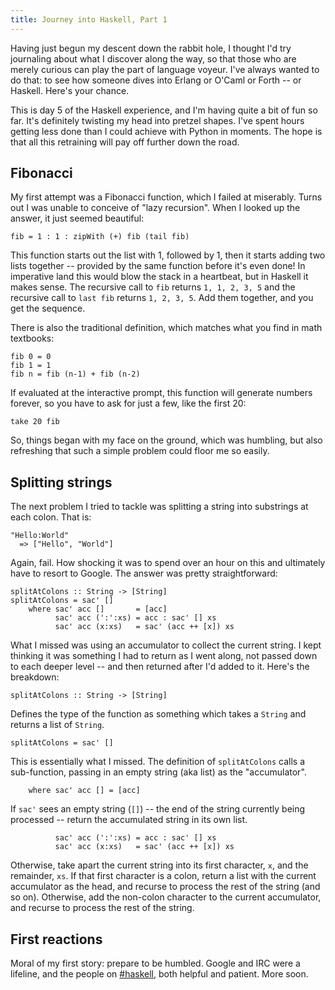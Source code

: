 ```yaml
---
title: Journey into Haskell, Part 1
---
```


Having just begun my descent down the rabbit hole, I thought I'd try journaling about what I discover along the way, so that those who are merely curious can play the part of language voyeur.  I've always wanted to do that: to see how someone dives into Erlang or O'Caml or Forth -- or Haskell.  Here's your chance.

<!--more-->
This is day 5 of the Haskell experience, and I'm having quite a bit of fun so far.  It's definitely twisting my head into pretzel shapes.  I've spent hours getting less done than I could achieve with Python in moments.  The hope is that all this retraining will pay off further down the road.

## Fibonacci

My first attempt was a Fibonacci function, which I failed at miserably.  Turns out I was unable to conceive of "lazy recursion".  When I looked up the answer, it just seemed beautiful:

    fib = 1 : 1 : zipWith (+) fib (tail fib)

This function starts out the list with 1, followed by 1, then it starts adding two lists together -- provided by the same function before it's even done!  In imperative land this would blow the stack in a heartbeat, but in Haskell it makes sense.  The recursive call to `fib` returns `1, 1, 2, 3, 5` and the recursive call to `last fib` returns `1, 2, 3, 5`.  Add them together, and you get the sequence.

There is also the traditional definition, which matches what you find in math textbooks:

    fib 0 = 0
    fib 1 = 1
    fib n = fib (n-1) + fib (n-2)

If evaluated at the interactive prompt, this function will generate numbers forever, so you have to ask for just a few, like the first 20:

    take 20 fib

So, things began with my face on the ground, which was humbling, but also refreshing that such a simple problem could floor me so easily.

## Splitting strings

The next problem I tried to tackle was splitting a string into substrings at each colon.  That is:

    "Hello:World"
      => ["Hello", "World"]

Again, fail.  How shocking it was to spend over an hour on this and ultimately have to resort to Google.  The answer was pretty straightforward:

    splitAtColons :: String -> [String]
    splitAtColons = sac' []
        where sac' acc []       = [acc]
              sac' acc (':':xs) = acc : sac' [] xs
              sac' acc (x:xs)   = sac' (acc ++ [x]) xs

What I missed was using an accumulator to collect the current string.  I kept thinking it was something I had to return as I went along, not passed down to each deeper level -- and then returned after I'd added to it.  Here's the breakdown:

    splitAtColons :: String -> [String]

Defines the type of the function as something which takes a `String` and returns a list of `String`.

    splitAtColons = sac' []

This is essentially what I missed.  The definition of `splitAtColons` calls a sub-function, passing in an empty string (aka list) as the "accumulator".

        where sac' acc [] = [acc]

If `sac'` sees an empty string (`[]`) -- the end of the string currently being processed -- return the accumulated string in its own list.

              sac' acc (':':xs) = acc : sac' [] xs
              sac' acc (x:xs)   = sac' (acc ++ [x]) xs

Otherwise, take apart the current string into its first character, `x`, and the remainder, `xs`.  If that first character is a colon, return a list with the current accumulator as the head, and recurse to process the rest of the string (and so on).  Otherwise, add the non-colon character to the current accumulator, and recurse to process the rest of the string.

## First reactions

Moral of my first story: prepare to be humbled.  Google and IRC were a lifeline, and the people on [#haskell](irc://irc.freenode.net/haskell), both helpful and patient.  More soon.

